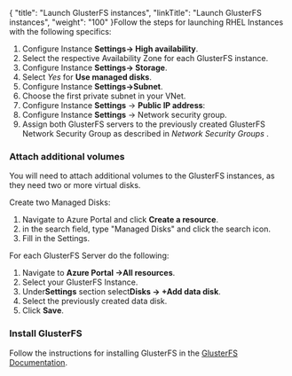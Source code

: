 {
    "title": "Launch GlusterFS instances",
    "linkTitle": "Launch GlusterFS instances",
    "weight": "100"
}Follow the steps for launching RHEL Instances with the following specifics:

1.  Configure Instance **Settings-> High availability**.
2.  Select the respective Availability Zone for each GlusterFS instance.
3.  Configure Instance **Settings-> Storage**.
4.  Select *Yes* for **Use managed disks**.
5.  Configure Instance **Settings->Subnet**.
6.  Choose the first private subnet in your VNet.
7.  Configure Instance **Settings** -> **Public IP address**:
8.  Configure Instance **Settings** -> Network security group.
9.  Assign both GlusterFS servers to the previously created GlusterFS Network Security Group as described in *Network Security Groups* .

### Attach additional volumes

You will need to attach additional volumes to the GlusterFS instances, as they need two or more virtual disks.

Create two Managed Disks:

1.  Navigate to Azure Portal and click **Create a resource**.
2.  in the search field, type "Managed Disks" and click the search icon.
3.  Fill in the Settings.

For each GlusterFS Server do the following:

1.  Navigate to **Azure Portal ->All resources**.
2.  Select your GlusterFS Instance.
3.  Under**Settings** section select**Disks -> +Add data disk**.
4.  Select the previously created data disk.
5.  Click **Save**.

### Install GlusterFS

Follow the instructions for installing GlusterFS in the [GlusterFS Documentation](https://gluster.readthedocs.io/en/latest/).
